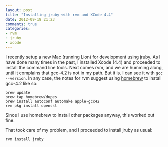 ```yaml
---
layout: post
title: "Installing jruby with rvm and XCode 4.4"
date: 2012-09-18 21:23
comments: true
categories:
- rvm
- jruby
- xcode
---
```


I recently setup a new Mac (running Lion) for development using jruby. As I have done many times in the past, I installed Xcode (4.4) and proceeded to install the command line tools. Next comes rvm, and we are humming along, until it complains that gcc-4.2 is not in my path. But it is. I can see it with ```gcc --version```. In any case, the notes for rvm suggest using [homebrew][1] to install gcc-4.2 like so:

```
brew update
brew tap homebrew/dupes
brew install autoconf automake apple-gcc42
rvm pkg install openssl
```

Since I use homebrew to install other packages anyway, this worked out fine.

That took care of my problem, and I proceeded to install jruby as usual:

```
rvm install jruby
```

[1]: http://mxcl.github.com/homebrew/